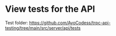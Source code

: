 # View tests for the API

Test folder: https://github.com/AyoCodess/trpc-api-testing/tree/main/src/server/api/tests

